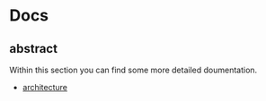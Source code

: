 # Docs

## abstract

Within this section you can find some more detailed doumentation.

- [architecture](./ARCHITECTURE.md)
